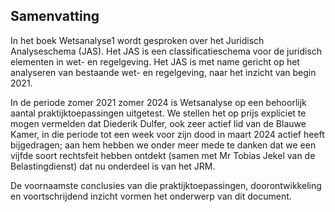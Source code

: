 ## Samenvatting
In het boek Wetsanalyse1 wordt gesproken over het Juridisch Analyseschema (JAS). Het JAS is een classificatieschema voor de juridisch elementen in wet- en regelgeving. Het JAS is met name gericht op het analyseren van bestaande wet- en regelgeving, naar het inzicht van begin 2021.

In de periode zomer 2021 zomer 2024 is Wetsanalyse op een behoorlijk aantal praktijktoepassingen uitgetest. We stellen het op prijs expliciet te mogen vermelden dat Diederik Dulfer, ook zeer actief lid van de Blauwe Kamer, in die periode tot een week voor zijn dood in maart 2024 actief heeft bijgedragen; aan hem hebben we onder meer mede te danken dat we een vijfde soort rechtsfeit hebben ontdekt (samen met Mr Tobias Jekel van de Belastingdienst) dat nu onderdeel is van het JRM.

De voornaamste conclusies van die praktijktoepassingen, doorontwikkeling en voortschrijdend inzicht vormen het onderwerp van dit document.

